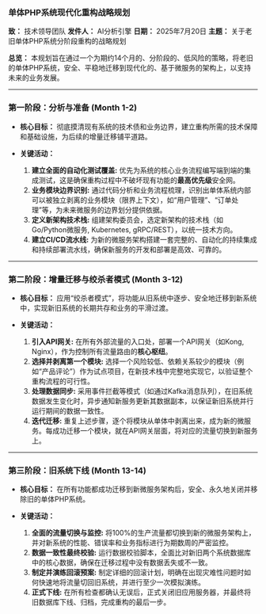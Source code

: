 ### **单体PHP系统现代化重构战略规划**

**致：** 技术领导团队
**发件人：** AI分析引擎
**日期：** 2025年7月20日
**主题：** 关于老旧单体PHP系统分阶段重构的战略规划

**总览：** 本规划旨在通过一个为期约14个月的、分阶段的、低风险的策略，将老旧的单体PHP系统，安全、平稳地迁移到现代化的、基于微服务的架构上，以支持未来的业务发展。

---

### **第一阶段：分析与准备 (Month 1-2)**

*   **核心目标：** 彻底摸清现有系统的技术债和业务边界，建立重构所需的技术保障和基础设施，为后续的增量迁移铺平道路。

*   **关键活动：**
    1.  **建立全面的自动化测试覆盖:** 优先为系统的核心业务流程编写端到端的集成测试，这是确保重构过程中不破坏现有功能的**最高优先级**安全网。
    2.  **业务模块边界识别:** 通过代码分析和业务流程梳理，识别出单体系统内部可以被独立剥离的业务模块（限界上下文），如“用户管理”、“订单处理”等，为未来微服务的边界划分提供依据。
    3.  **定义新架构技术栈:** 组建架构委员会，选定新架构的技术栈（如Go/Python微服务, Kubernetes, gRPC/REST），以统一技术方向。
    4.  **建立CI/CD流水线:** 为新的微服务架构搭建一套完整的、自动化的持续集成和持续部署流水线，确保新服务的开发和部署是高效、可靠的。

---

### **第二阶段：增量迁移与绞杀者模式 (Month 3-12)**

*   **核心目标：** 应用“绞杀者模式”，将功能从旧系统中逐步、安全地迁移到新系统中，实现新旧系统的长期共存和业务的平滑过渡。

*   **关键活动：**
    1.  **引入API网关:** 在所有外部流量的入口处，部署一个API网关（如Kong, Nginx），作为控制所有流量路由的**核心枢纽**。
    2.  **选择并剥离第一个模块:** 选择一个风险较低、依赖关系较少的模块（例如“产品评论”）作为试点项目，在新技术栈中完整地实现它，以验证整个重构流程的可行性。
    3.  **处理数据同步:** 采用事件拦截等模式（如通过Kafka消息队列），在旧系统数据发生变化时，异步通知新服务更新其数据副本，以保证新旧系统并行运行期间的数据一致性。
    4.  **迭代迁移:** 重复上述步骤，逐个将模块从单体中剥离出来，成为新的微服务。每成功迁移一个模块，就在API网关层面，将对应的流量切换到新服务上。

---

### **第三阶段：旧系统下线 (Month 13-14)**

*   **核心目标：** 在所有功能都成功迁移到新微服务架构后，安全、永久地关闭并移除旧的单体PHP系统。

*   **关键活动：**
    1.  **全面的流量切换与监控:** 将100%的生产流量都切换到新的微服务架构上，并对新系统的性能、错误率和业务指标进行为期数周的严密监控。
    2.  **数据一致性最终校验:** 运行数据校验脚本，全面比对新旧两个系统数据库中的核心数据，确保在迁移过程中没有数据丢失或不一致。
    3.  **制定并演练回滚预案:** 制定详细的回滚计划，明确在出现灾难性问题时如何快速地将流量切回旧系统，并进行至少一次模拟演练。
    4.  **正式下线:** 在所有检查都确认无误后，正式关闭旧应用服务器，并最终将旧数据库下线、归档，完成重构的最后一步。
